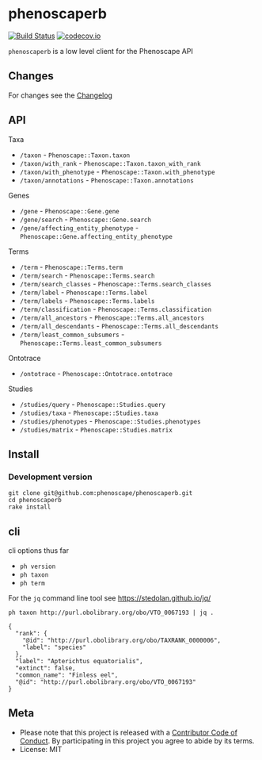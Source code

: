 phenoscaperb
============

[![Build Status](https://travis-ci.org/phenoscape/phenoscaperb.svg?branch=master)](https://travis-ci.org/phenoscape/phenoscaperb)
[![codecov.io](http://codecov.io/github/phenoscape/phenoscaperb/coverage.svg?branch=master)](http://codecov.io/github/phenoscape/phenoscaperb?branch=master)

`phenoscaperb` is a low level client for the Phenoscape API

## Changes

For changes see the [Changelog][changelog]

## API

Taxa

* `/taxon` - `Phenoscape::Taxon.taxon`
* `/taxon/with_rank` - `Phenoscape::Taxon.taxon_with_rank`
* `/taxon/with_phenotype` - `Phenoscape::Taxon.with_phenotype`
* `/taxon/annotations` - `Phenoscape::Taxon.annotations`

Genes

* `/gene` - `Phenoscape::Gene.gene`
* `/gene/search` - `Phenoscape::Gene.search`
* `/gene/affecting_entity_phenotype` - `Phenoscape::Gene.affecting_entity_phenotype`

Terms

* `/term` - `Phenoscape::Terms.term`
* `/term/search` - `Phenoscape::Terms.search`
* `/term/search_classes` - `Phenoscape::Terms.search_classes`
* `/term/label` - `Phenoscape::Terms.label`
* `/term/labels` - `Phenoscape::Terms.labels`
* `/term/classification` - `Phenoscape::Terms.classification`
* `/term/all_ancestors` - `Phenoscape::Terms.all_ancestors`
* `/term/all_descendants` - `Phenoscape::Terms.all_descendants`
* `/term/least_common_subsumers` - `Phenoscape::Terms.least_common_subsumers`

Ontotrace

* `/ontotrace` - `Phenoscape::Ontotrace.ontotrace`

Studies

* `/studies/query` - `Phenoscape::Studies.query`
* `/studies/taxa` - `Phenoscape::Studies.taxa`
* `/studies/phenotypes` - `Phenoscape::Studies.phenotypes`
* `/studies/matrix` - `Phenoscape::Studies.matrix`

## Install

### Development version

```
git clone git@github.com:phenoscape/phenoscaperb.git
cd phenoscaperb
rake install
```

## cli

cli options thus far

* `ph version`
* `ph taxon`
* `ph term`

For the `jq` command line tool see <https://stedolan.github.io/jq/>

```
ph taxon http://purl.obolibrary.org/obo/VTO_0067193 | jq .
```

```
{
  "rank": {
    "@id": "http://purl.obolibrary.org/obo/TAXRANK_0000006",
    "label": "species"
  },
  "label": "Apterichtus equatorialis",
  "extinct": false,
  "common_name": "Finless eel",
  "@id": "http://purl.obolibrary.org/obo/VTO_0067193"
}
```

## Meta

* Please note that this project is released with a [Contributor Code of Conduct](CONDUCT.md). By participating in this project you agree to abide by its terms.
* License: MIT

[phenoscapeapi]: https://www.gbif.org/developer/summary
[changelog]: https://github.com/sckott/phenoscaperb/blob/master/CHANGELOG.md
